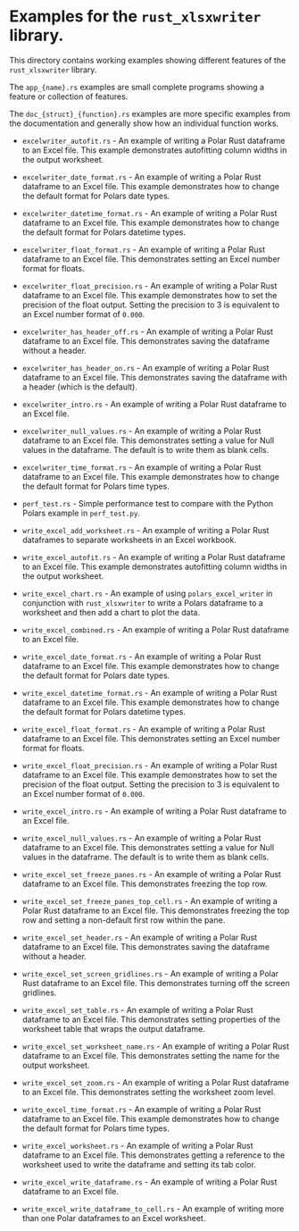 # Examples for the `rust_xlsxwriter` library.

This directory contains working examples showing different features of the
`rust_xlsxwriter` library.

The `app_{name}.rs` examples are small complete programs showing a feature or
collection of features.

The `doc_{struct}_{function}.rs` examples are more specific examples from the
documentation and generally show how an individual function works.

* `excelwriter_autofit.rs` - An example of writing a Polar Rust dataframe
  to an Excel file. This example demonstrates autofitting column widths in
  the output worksheet.

* `excelwriter_date_format.rs` - An example of writing a Polar Rust
  dataframe to an Excel file. This example demonstrates how to change the
  default format for Polars date types.

* `excelwriter_datetime_format.rs` - An example of writing a Polar Rust
  dataframe to an Excel file. This example demonstrates how to change the
  default format for Polars datetime types.

* `excelwriter_float_format.rs` - An example of writing a Polar Rust
  dataframe to an Excel file. This demonstrates setting an Excel number
  format for floats.

* `excelwriter_float_precision.rs` - An example of writing a Polar Rust
  dataframe to an Excel file. This example demonstrates how to set the
  precision of the float output. Setting the precision to 3 is equivalent
  to an Excel number format of `0.000`.

* `excelwriter_has_header_off.rs` - An example of writing a Polar Rust
  dataframe to an Excel file. This demonstrates saving the dataframe
  without a header.

* `excelwriter_has_header_on.rs` - An example of writing a Polar Rust
  dataframe to an Excel file. This demonstrates saving the dataframe with a
  header (which is the default).

* `excelwriter_intro.rs` - An example of writing a Polar Rust dataframe to
  an Excel file.

* `excelwriter_null_values.rs` - An example of writing a Polar Rust
  dataframe to an Excel file. This demonstrates setting a value for Null
  values in the dataframe. The default is to write them as blank cells.

* `excelwriter_time_format.rs` - An example of writing a Polar Rust
  dataframe to an Excel file. This example demonstrates how to change the
  default format for Polars time types.

* `perf_test.rs` - Simple performance test to compare with the Python
  Polars example in `perf_test.py`.

* `write_excel_add_worksheet.rs` - An example of writing a Polar Rust
  dataframes to separate worksheets in an Excel workbook.

* `write_excel_autofit.rs` - An example of writing a Polar Rust dataframe
  to an Excel file. This example demonstrates autofitting column widths in
  the output worksheet.

* `write_excel_chart.rs` - An example of using `polars_excel_writer` in
  conjunction with `rust_xlsxwriter` to write a Polars dataframe to a
  worksheet and then add a chart to plot the data.

* `write_excel_combined.rs` - An example of writing a Polar Rust dataframe
  to an Excel file.

* `write_excel_date_format.rs` - An example of writing a Polar Rust
  dataframe to an Excel file. This example demonstrates how to change the
  default format for Polars date types.

* `write_excel_datetime_format.rs` - An example of writing a Polar Rust
  dataframe to an Excel file. This example demonstrates how to change the
  default format for Polars datetime types.

* `write_excel_float_format.rs` - An example of writing a Polar Rust
  dataframe to an Excel file. This demonstrates setting an Excel number
  format for floats.

* `write_excel_float_precision.rs` - An example of writing a Polar Rust
  dataframe to an Excel file. This example demonstrates how to set the
  precision of the float output. Setting the precision to 3 is equivalent
  to an Excel number format of `0.000`.

* `write_excel_intro.rs` - An example of writing a Polar Rust dataframe to
  an Excel file.

* `write_excel_null_values.rs` - An example of writing a Polar Rust
  dataframe to an Excel file. This demonstrates setting a value for Null
  values in the dataframe. The default is to write them as blank cells.

* `write_excel_set_freeze_panes.rs` - An example of writing a Polar Rust
  dataframe to an Excel file. This demonstrates freezing the top row.

* `write_excel_set_freeze_panes_top_cell.rs` - An example of writing a
  Polar Rust dataframe to an Excel file. This demonstrates freezing the top
  row and setting a non-default first row within the pane.

* `write_excel_set_header.rs` - An example of writing a Polar Rust
  dataframe to an Excel file. This demonstrates saving the dataframe
  without a header.

* `write_excel_set_screen_gridlines.rs` - An example of writing a Polar
  Rust dataframe to an Excel file. This demonstrates turning off the screen
  gridlines.

* `write_excel_set_table.rs` - An example of writing a Polar Rust dataframe
  to an Excel file. This demonstrates setting properties of the worksheet
  table that wraps the output dataframe.

* `write_excel_set_worksheet_name.rs` - An example of writing a Polar Rust
  dataframe to an Excel file. This demonstrates setting the name for the
  output worksheet.

* `write_excel_set_zoom.rs` - An example of writing a Polar Rust dataframe
  to an Excel file. This demonstrates setting the worksheet zoom level.

* `write_excel_time_format.rs` - An example of writing a Polar Rust
  dataframe to an Excel file. This example demonstrates how to change the
  default format for Polars time types.

* `write_excel_worksheet.rs` - An example of writing a Polar Rust dataframe
  to an Excel file. This demonstrates getting a reference to the worksheet
  used to write the dataframe and setting its tab color.

* `write_excel_write_dataframe.rs` - An example of writing a Polar Rust
  dataframe to an Excel file.

* `write_excel_write_dataframe_to_cell.rs` - An example of writing more
  than one Polar dataframes to an Excel worksheet.

